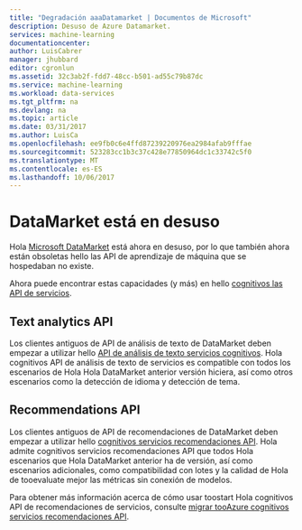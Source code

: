 ```yaml
---
title: "Degradación aaaDatamarket | Documentos de Microsoft"
description: Desuso de Azure Datamarket.
services: machine-learning
documentationcenter: 
author: LuisCabrer
manager: jhubbard
editor: cgronlun
ms.assetid: 32c3ab2f-fdd7-48cc-b501-ad55c79b87dc
ms.service: machine-learning
ms.workload: data-services
ms.tgt_pltfrm: na
ms.devlang: na
ms.topic: article
ms.date: 03/31/2017
ms.author: LuisCa
ms.openlocfilehash: ee9fb0c6e4ffd87239220976ea2984afab9fffae
ms.sourcegitcommit: 523283cc1b3c37c428e77850964dc1c33742c5f0
ms.translationtype: MT
ms.contentlocale: es-ES
ms.lasthandoff: 10/06/2017
---
```

# <a name="datamarket-is-now-deprecated"></a>DataMarket está en desuso

Hola [Microsoft DataMarket](https://datamarket.azure.com/datasets) está ahora en desuso, por lo que también ahora están obsoletas hello las API de aprendizaje de máquina que se hospedaban no existe.

Ahora puede encontrar estas capacidades (y más) en hello [cognitivos las API de servicios](https://www.microsoft.com/cognitive-services).

## <a name="text-analytics-api"></a>Text analytics API

Los clientes antiguos de API de análisis de texto de DataMarket deben empezar a utilizar hello [API de análisis de texto servicios cognitivos](https://www.microsoft.com/cognitive-services/text-analytics-api).
Hola cognitivos API de análisis de texto de servicios es compatible con todos los escenarios de Hola Hola DataMarket anterior versión hiciera, así como otros escenarios como la detección de idioma y detección de tema.


## <a name="recommendations-api"></a>Recommendations API 

Los clientes antiguos de API de recomendaciones de DataMarket deben empezar a utilizar hello [cognitivos servicios recomendaciones API](https://www.microsoft.com/cognitive-services/recommendations-api).
Hola admite cognitivos servicios recomendaciones API que todos Hola escenarios que Hola DataMarket anterior ha de versión, así como escenarios adicionales, como compatibilidad con lotes y la calidad de Hola de tooevaluate mejor las métricas sin conexión de modelos. 

Para obtener más información acerca de cómo usar toostart Hola cognitivos API de recomendaciones de servicios, consulte [migrar tooAzure cognitivos servicios recomendaciones API](http://aka.ms/recomigrate).
